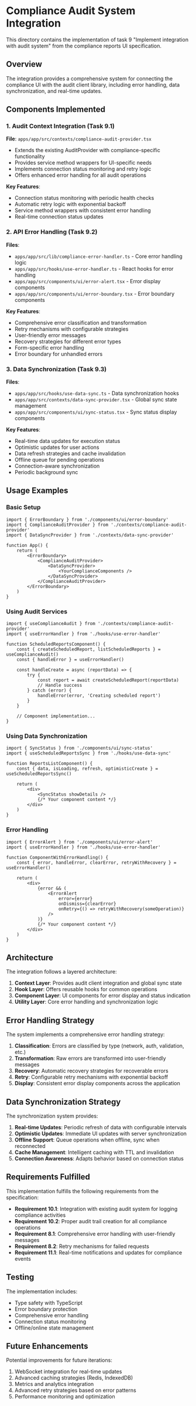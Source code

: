 # Compliance Audit System Integration

This directory contains the implementation of task 9 "Implement integration with audit system" from the compliance reports UI specification.

## Overview

The integration provides a comprehensive system for connecting the compliance UI with the audit client library, including error handling, data synchronization, and real-time updates.

## Components Implemented

### 1. Audit Context Integration (Task 9.1)

**File**: `apps/app/src/contexts/compliance-audit-provider.tsx`

- Extends the existing AuditProvider with compliance-specific functionality
- Provides service method wrappers for UI-specific needs
- Implements connection status monitoring and retry logic
- Offers enhanced error handling for all audit operations

**Key Features**:

- Connection status monitoring with periodic health checks
- Automatic retry logic with exponential backoff
- Service method wrappers with consistent error handling
- Real-time connection status updates

### 2. API Error Handling (Task 9.2)

**Files**:

- `apps/app/src/lib/compliance-error-handler.ts` - Core error handling logic
- `apps/app/src/hooks/use-error-handler.ts` - React hooks for error handling
- `apps/app/src/components/ui/error-alert.tsx` - Error display components
- `apps/app/src/components/ui/error-boundary.tsx` - Error boundary components

**Key Features**:

- Comprehensive error classification and transformation
- Retry mechanisms with configurable strategies
- User-friendly error messages
- Recovery strategies for different error types
- Form-specific error handling
- Error boundary for unhandled errors

### 3. Data Synchronization (Task 9.3)

**Files**:

- `apps/app/src/hooks/use-data-sync.ts` - Data synchronization hooks
- `apps/app/src/contexts/data-sync-provider.tsx` - Global sync state management
- `apps/app/src/components/ui/sync-status.tsx` - Sync status display components

**Key Features**:

- Real-time data updates for execution status
- Optimistic updates for user actions
- Data refresh strategies and cache invalidation
- Offline queue for pending operations
- Connection-aware synchronization
- Periodic background sync

## Usage Examples

### Basic Setup

```tsx
import { ErrorBoundary } from './components/ui/error-boundary'
import { ComplianceAuditProvider } from './contexts/compliance-audit-provider'
import { DataSyncProvider } from './contexts/data-sync-provider'

function App() {
	return (
		<ErrorBoundary>
			<ComplianceAuditProvider>
				<DataSyncProvider>
					<YourComplianceComponents />
				</DataSyncProvider>
			</ComplianceAuditProvider>
		</ErrorBoundary>
	)
}
```

### Using Audit Services

```tsx
import { useComplianceAudit } from './contexts/compliance-audit-provider'
import { useErrorHandler } from './hooks/use-error-handler'

function ScheduledReportsComponent() {
	const { createScheduledReport, listScheduledReports } = useComplianceAudit()
	const { handleError } = useErrorHandler()

	const handleCreate = async (reportData) => {
		try {
			const report = await createScheduledReport(reportData)
			// Handle success
		} catch (error) {
			handleError(error, 'Creating scheduled report')
		}
	}

	// Component implementation...
}
```

### Using Data Synchronization

```tsx
import { SyncStatus } from './components/ui/sync-status'
import { useScheduledReportsSync } from './hooks/use-data-sync'

function ReportsListComponent() {
	const { data, isLoading, refresh, optimisticCreate } = useScheduledReportsSync()

	return (
		<div>
			<SyncStatus showDetails />
			{/* Your component content */}
		</div>
	)
}
```

### Error Handling

```tsx
import { ErrorAlert } from './components/ui/error-alert'
import { useErrorHandler } from './hooks/use-error-handler'

function ComponentWithErrorHandling() {
	const { error, handleError, clearError, retryWithRecovery } = useErrorHandler()

	return (
		<div>
			{error && (
				<ErrorAlert
					error={error}
					onDismiss={clearError}
					onRetry={() => retryWithRecovery(someOperation)}
				/>
			)}
			{/* Your component content */}
		</div>
	)
}
```

## Architecture

The integration follows a layered architecture:

1. **Context Layer**: Provides audit client integration and global sync state
2. **Hook Layer**: Offers reusable hooks for common operations
3. **Component Layer**: UI components for error display and status indication
4. **Utility Layer**: Core error handling and synchronization logic

## Error Handling Strategy

The system implements a comprehensive error handling strategy:

1. **Classification**: Errors are classified by type (network, auth, validation, etc.)
2. **Transformation**: Raw errors are transformed into user-friendly messages
3. **Recovery**: Automatic recovery strategies for recoverable errors
4. **Retry**: Configurable retry mechanisms with exponential backoff
5. **Display**: Consistent error display components across the application

## Data Synchronization Strategy

The synchronization system provides:

1. **Real-time Updates**: Periodic refresh of data with configurable intervals
2. **Optimistic Updates**: Immediate UI updates with server synchronization
3. **Offline Support**: Queue operations when offline, sync when reconnected
4. **Cache Management**: Intelligent caching with TTL and invalidation
5. **Connection Awareness**: Adapts behavior based on connection status

## Requirements Fulfilled

This implementation fulfills the following requirements from the specification:

- **Requirement 10.1**: Integration with existing audit system for logging compliance activities
- **Requirement 10.2**: Proper audit trail creation for all compliance operations
- **Requirement 8.1**: Comprehensive error handling with user-friendly messages
- **Requirement 8.2**: Retry mechanisms for failed requests
- **Requirement 11.1**: Real-time notifications and updates for compliance events

## Testing

The implementation includes:

- Type safety with TypeScript
- Error boundary protection
- Comprehensive error handling
- Connection status monitoring
- Offline/online state management

## Future Enhancements

Potential improvements for future iterations:

1. WebSocket integration for real-time updates
2. Advanced caching strategies (Redis, IndexedDB)
3. Metrics and analytics integration
4. Advanced retry strategies based on error patterns
5. Performance monitoring and optimization
